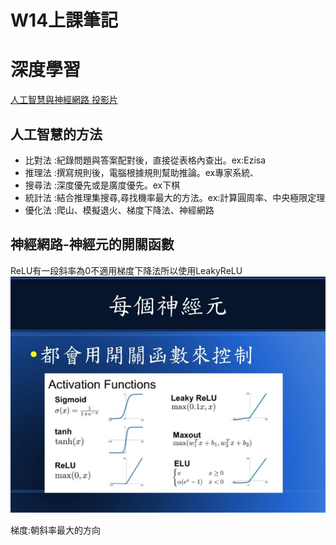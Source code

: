 # W14上課筆記 
# 深度學習
[人工智慧與神經網路 投影片](https://www.slideshare.net/ccckmit/ss-94563680)

## 人工智慧的方法
* 比對法 :紀錄問題與答案配對後，直接從表格內查出。ex:Ezisa
* 推理法 :撰寫規則後，電腦根據規則幫助推論。ex專家系統、
* 搜尋法 :深度優先或是廣度優先。ex下棋
* 統計法 :結合推理集搜尋,尋找機率最大的方法。ex:計算圓周率、中央極限定理
* 優化法 :爬山、模擬退火、梯度下降法、神經網路

## 神經網路-神經元的開關函數
ReLU有一段斜率為0不適用梯度下降法所以使用LeakyReLU
![人工智慧與神經網路 投影片p37](img/1401.jpg)

梯度:朝斜率最大的方向